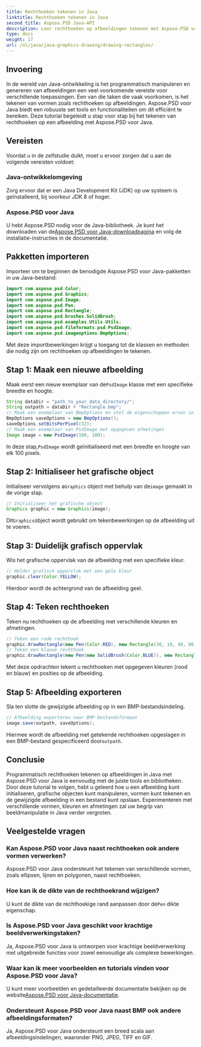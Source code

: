```yaml
---
title: Rechthoeken tekenen in Java
linktitle: Rechthoeken tekenen in Java
second_title: Aspose.PSD Java-API
description: Leer rechthoeken op afbeeldingen tekenen met Aspose.PSD voor Java. Deze tutorial begeleidt Java-ontwikkelaars stap voor stap. Perfect voor beeldmanipulatietaken.
type: docs
weight: 17
url: /nl/java/java-graphics-drawing/drawing-rectangles/
---
```

## Invoering
In de wereld van Java-ontwikkeling is het programmatisch manipuleren en genereren van afbeeldingen een veel voorkomende vereiste voor verschillende toepassingen. Een van die taken die vaak voorkomen, is het tekenen van vormen zoals rechthoeken op afbeeldingen. Aspose.PSD voor Java biedt een robuuste set tools en functionaliteiten om dit efficiënt te bereiken. Deze tutorial begeleidt u stap voor stap bij het tekenen van rechthoeken op een afbeelding met Aspose.PSD voor Java.
## Vereisten
Voordat u in de zelfstudie duikt, moet u ervoor zorgen dat u aan de volgende vereisten voldoet:
### Java-ontwikkelomgeving
Zorg ervoor dat er een Java Development Kit (JDK) op uw systeem is geïnstalleerd, bij voorkeur JDK 8 of hoger.
### Aspose.PSD voor Java
 U hebt Aspose.PSD nodig voor de Java-bibliotheek. Je kunt het downloaden van de[Aspose.PSD voor Java-downloadpagina](https://releases.aspose.com/psd/java/) en volg de installatie-instructies in de documentatie.
## Pakketten importeren
Importeer om te beginnen de benodigde Aspose.PSD voor Java-pakketten in uw Java-bestand:
```java
import com.aspose.psd.Color;
import com.aspose.psd.Graphics;
import com.aspose.psd.Image;
import com.aspose.psd.Pen;
import com.aspose.psd.Rectangle;
import com.aspose.psd.brushes.SolidBrush;
import com.aspose.psd.examples.Utils.Utils;
import com.aspose.psd.fileformats.psd.PsdImage;
import com.aspose.psd.imageoptions.BmpOptions;
```
Met deze importbewerkingen krijgt u toegang tot de klassen en methoden die nodig zijn om rechthoeken op afbeeldingen te tekenen.
## Stap 1: Maak een nieuwe afbeelding
 Maak eerst een nieuw exemplaar van de`PsdImage` klasse met een specifieke breedte en hoogte.
```java
String dataDir = "path_to_your_data_directory/";
String outpath = dataDir + "Rectangle.bmp";
// Maak een exemplaar van BmpOptions en stel de eigenschappen ervan in
BmpOptions saveOptions = new BmpOptions();
saveOptions.setBitsPerPixel(32);
// Maak een exemplaar van PsdImage met opgegeven afmetingen
Image image = new PsdImage(100, 100);
```
 In deze stap,`PsdImage` wordt geïnitialiseerd met een breedte en hoogte van elk 100 pixels.
## Stap 2: Initialiseer het grafische object
 Initialiseer vervolgens a`Graphics` object met behulp van de`image` gemaakt in de vorige stap.
```java
// Initialiseer het grafische object
Graphics graphic = new Graphics(image);
```
 Dit`Graphics`object wordt gebruikt om tekenbewerkingen op de afbeelding uit te voeren.
## Stap 3: Duidelijk grafisch oppervlak
Wis het grafische oppervlak van de afbeelding met een specifieke kleur.
```java
// Helder grafisch oppervlak met een gele kleur
graphic.clear(Color.YELLOW);
```
Hierdoor wordt de achtergrond van de afbeelding geel.
## Stap 4: Teken rechthoeken
Teken nu rechthoeken op de afbeelding met verschillende kleuren en afmetingen.
```java
// Teken een rode rechthoek
graphic.drawRectangle(new Pen(Color.RED), new Rectangle(30, 10, 40, 80));
// Teken een blauwe rechthoek
graphic.drawRectangle(new Pen(new SolidBrush(Color.BLUE)), new Rectangle(10, 30, 80, 40));
```
Met deze opdrachten tekent u rechthoeken met opgegeven kleuren (rood en blauw) en posities op de afbeelding.
## Stap 5: Afbeelding exporteren
Sla ten slotte de gewijzigde afbeelding op in een BMP-bestandsindeling.
```java
// Afbeelding exporteren naar BMP-bestandsformaat
image.save(outpath, saveOptions);
```
 Hiermee wordt de afbeelding met getekende rechthoeken opgeslagen in een BMP-bestand gespecificeerd door`outpath`.

## Conclusie
Programmatisch rechthoeken tekenen op afbeeldingen in Java met Aspose.PSD voor Java is eenvoudig met de juiste tools en bibliotheken. Door deze tutorial te volgen, hebt u geleerd hoe u een afbeelding kunt initialiseren, grafische objecten kunt manipuleren, vormen kunt tekenen en de gewijzigde afbeelding in een bestand kunt opslaan. Experimenteren met verschillende vormen, kleuren en afmetingen zal uw begrip van beeldmanipulatie in Java verder vergroten.
## Veelgestelde vragen
### Kan Aspose.PSD voor Java naast rechthoeken ook andere vormen verwerken?
Aspose.PSD voor Java ondersteunt het tekenen van verschillende vormen, zoals ellipsen, lijnen en polygonen, naast rechthoeken.
### Hoe kan ik de dikte van de rechthoekrand wijzigen?
 U kunt de dikte van de rechthoekige rand aanpassen door de`Pen` dikte eigenschap.
### Is Aspose.PSD voor Java geschikt voor krachtige beeldverwerkingstaken?
Ja, Aspose.PSD voor Java is ontworpen voor krachtige beeldverwerking met uitgebreide functies voor zowel eenvoudige als complexe bewerkingen.
### Waar kan ik meer voorbeelden en tutorials vinden voor Aspose.PSD voor Java?
 U kunt meer voorbeelden en gedetailleerde documentatie bekijken op de website[Aspose.PSD voor Java-documentatie](https://reference.aspose.com/psd/java/).
### Ondersteunt Aspose.PSD voor Java naast BMP ook andere afbeeldingsformaten?
Ja, Aspose.PSD voor Java ondersteunt een breed scala aan afbeeldingsindelingen, waaronder PNG, JPEG, TIFF en GIF.